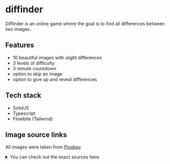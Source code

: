 # diffinder

Diffinder is an online game where the goal is to find all differences between two images.

## Features

- 10 beautiful images with slight differences
- 3 levels of difficulty
- 3 minute countdown
- option to skip an image
- option to give up and reveal differences

## Tech stack

- SolidJS
- Typescript
- Flowbite (Tailwind)

## Image source links

All images were taken from [Pixabay](https://pixabay.com).

<details>
<summary>You can check out the exact sources here.</summary>

| #   | Image name         | Link                                                                        |
| --- | ------------------ | --------------------------------------------------------------------------- |
| 1   | Library bookshelf  | https://pixabay.com/illustrations/books-library-interior-bookshelf-8351938/ |
| 2   | Cabin house        | https://pixabay.com/illustrations/ai-generated-cottage-cabin-house-8486466/ |
| 3   | AI Robots          | https://pixabay.com/illustrations/ai-generated-robots-group-scrap-8454863/  |
| 4   | Christmas tree     | https://pixabay.com/illustrations/ai-generated-christmas-tree-8380117/      |
| 5   | Still life         | https://pixabay.com/illustrations/still-lifes-there-generated-vase-7686589/ |
| 6   | Dolphin            | https://pixabay.com/illustrations/ai-generated-dolphin-sea-animal-8369745/  |
| 7   | Crater             | https://pixabay.com/vectors/crater-panorama-mountain-forest-7633035/        |
| 8   | Traditional people | https://pixabay.com/illustrations/ai-generated-traditional-people-8236370/  |
| 9   | Panorama mountains | https://pixabay.com/vectors/crater-panorama-mountain-forest-7633034/        |
| 10  | Christmas village  | https://pixabay.com/illustrations/christmas-village-christmas-7636756/      |
| 11  | Forest lake        | https://pixabay.com/illustrations/giant-water-lilies-lake-forest-7686641/   |
| 12  | Garden girl        | https://pixabay.com/illustrations/ai-generated-little-girl-garden-7717960/  |

</details>
